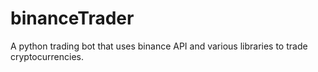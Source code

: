 # binanceTrader
 A python trading bot that uses binance API and various libraries to trade cryptocurrencies.
